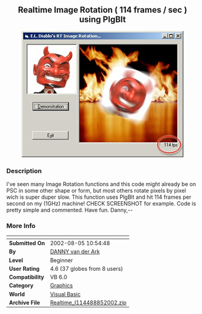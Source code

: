 ﻿<div align="center">

## Realtime Image Rotation \( 114 frames / sec \) using PlgBlt

<img src="PIC2002856244676.jpg">
</div>

### Description

I've seen many Image Rotation functions and this code might already be on PSC in some other shape or form, but most others rotate pixels by pixel wich is super duper slow. This function uses PlgBlt and hit 114 frames per second on my (1GHz) machine! CHECK SCREENSHOT for example. Code is pretty simple and commented. Have fun. Danny,--
 
### More Info
 


<span>             |<span>
---                |---
**Submitted On**   |2002-08-05 10:54:48
**By**             |[DANNY van der Ark](https://github.com/Planet-Source-Code/PSCIndex/blob/master/ByAuthor/danny-van-der-ark.md)
**Level**          |Beginner
**User Rating**    |4.6 (37 globes from 8 users)
**Compatibility**  |VB 6\.0
**Category**       |[Graphics](https://github.com/Planet-Source-Code/PSCIndex/blob/master/ByCategory/graphics__1-46.md)
**World**          |[Visual Basic](https://github.com/Planet-Source-Code/PSCIndex/blob/master/ByWorld/visual-basic.md)
**Archive File**   |[Realtime\_I114488852002\.zip](https://github.com/Planet-Source-Code/danny-van-der-ark-realtime-image-rotation-114-frames-sec-using-plgblt__1-37640/archive/master.zip)








